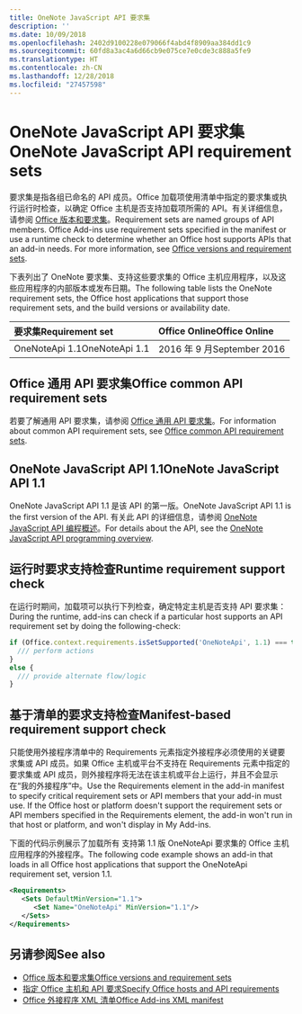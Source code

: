 ```yaml
---
title: OneNote JavaScript API 要求集
description: ''
ms.date: 10/09/2018
ms.openlocfilehash: 2402d9100228e079066f4abd4f8909aa384dd1c9
ms.sourcegitcommit: 60fd8a3ac4a6d66cb9e075ce7e0cde3c888a5fe9
ms.translationtype: HT
ms.contentlocale: zh-CN
ms.lasthandoff: 12/28/2018
ms.locfileid: "27457598"
---
```

# <a name="onenote-javascript-api-requirement-sets"></a><span data-ttu-id="02c6b-102">OneNote JavaScript API 要求集</span><span class="sxs-lookup"><span data-stu-id="02c6b-102">OneNote JavaScript API requirement sets</span></span>

<span data-ttu-id="02c6b-p101">要求集是指各组已命名的 API 成员。Office 加载项使用清单中指定的要求集或执行运行时检查，以确定 Office 主机是否支持加载项所需的 API。有关详细信息，请参阅 [Office 版本和要求集](https://docs.microsoft.com/office/dev/add-ins/develop/office-versions-and-requirement-sets)。</span><span class="sxs-lookup"><span data-stu-id="02c6b-p101">Requirement sets are named groups of API members. Office Add-ins use requirement sets specified in the manifest or use a runtime check to determine whether an Office host supports APIs that an add-in needs. For more information, see [Office versions and requirement sets](https://docs.microsoft.com/office/dev/add-ins/develop/office-versions-and-requirement-sets).</span></span>

<span data-ttu-id="02c6b-106">下表列出了 OneNote 要求集、支持这些要求集的 Office 主机应用程序，以及这些应用程序的内部版本或发布日期。</span><span class="sxs-lookup"><span data-stu-id="02c6b-106">The following table lists the OneNote requirement sets, the Office host applications that support those requirement sets, and the build versions or availability date.</span></span>

|  <span data-ttu-id="02c6b-107">要求集</span><span class="sxs-lookup"><span data-stu-id="02c6b-107">Requirement set</span></span>  |  <span data-ttu-id="02c6b-108">Office Online</span><span class="sxs-lookup"><span data-stu-id="02c6b-108">Office Online</span></span> | 
|:-----|:-----|
| <span data-ttu-id="02c6b-109">OneNoteApi 1.1</span><span class="sxs-lookup"><span data-stu-id="02c6b-109">OneNoteApi 1.1</span></span>  | <span data-ttu-id="02c6b-110">2016 年 9 月</span><span class="sxs-lookup"><span data-stu-id="02c6b-110">September 2016</span></span> |  

## <a name="office-common-api-requirement-sets"></a><span data-ttu-id="02c6b-111">Office 通用 API 要求集</span><span class="sxs-lookup"><span data-stu-id="02c6b-111">Office common API requirement sets</span></span>

<span data-ttu-id="02c6b-112">若要了解通用 API 要求集，请参阅 [Office 通用 API 要求集](office-add-in-requirement-sets.md)。</span><span class="sxs-lookup"><span data-stu-id="02c6b-112">For information about common API requirement sets, see [Office common API requirement sets](office-add-in-requirement-sets.md).</span></span>

## <a name="onenote-javascript-api-11"></a><span data-ttu-id="02c6b-113">OneNote JavaScript API 1.1</span><span class="sxs-lookup"><span data-stu-id="02c6b-113">OneNote JavaScript API 1.1</span></span> 

<span data-ttu-id="02c6b-114">OneNote JavaScript API 1.1 是该 API 的第一版。</span><span class="sxs-lookup"><span data-stu-id="02c6b-114">OneNote JavaScript API 1.1 is the first version of the API.</span></span> <span data-ttu-id="02c6b-115">有关此 API 的详细信息，请参阅 [OneNote JavaScript API 编程概述](https://docs.microsoft.com/office/dev/add-ins/onenote/onenote-add-ins-programming-overview)。</span><span class="sxs-lookup"><span data-stu-id="02c6b-115">For details about the API, see the [OneNote JavaScript API programming overview](https://docs.microsoft.com/office/dev/add-ins/onenote/onenote-add-ins-programming-overview).</span></span>

## <a name="runtime-requirement-support-check"></a><span data-ttu-id="02c6b-116">运行时要求支持检查</span><span class="sxs-lookup"><span data-stu-id="02c6b-116">Runtime requirement support check</span></span>

<span data-ttu-id="02c6b-117">在运行时期间，加载项可以执行下列检查，确定特定主机是否支持 API 要求集：</span><span class="sxs-lookup"><span data-stu-id="02c6b-117">During the runtime, add-ins can check if a particular host supports an API requirement set by doing the following-check:</span></span> 

```js
if (Office.context.requirements.isSetSupported('OneNoteApi', 1.1) === true) {
  /// perform actions
}
else {
  /// provide alternate flow/logic
}
```

## <a name="manifest-based-requirement-support-check"></a><span data-ttu-id="02c6b-118">基于清单的要求支持检查</span><span class="sxs-lookup"><span data-stu-id="02c6b-118">Manifest-based requirement support check</span></span>

<span data-ttu-id="02c6b-p103">只能使用外接程序清单中的 Requirements 元素指定外接程序必须使用的关键要求集或 API 成员。如果 Office 主机或平台不支持在 Requirements 元素中指定的要求集或 API 成员，则外接程序将无法在该主机或平台上运行，并且不会显示在“我的外接程序”中。</span><span class="sxs-lookup"><span data-stu-id="02c6b-p103">Use the Requirements element in the add-in manifest to specify critical requirement sets or API members that your add-in must use. If the Office host or platform doesn't support the requirement sets or API members specified in the Requirements element, the add-in won't run in that host or platform, and won't display in My Add-ins.</span></span>

<span data-ttu-id="02c6b-121">下面的代码示例展示了加载所有 支持第 1.1 版 OneNoteApi 要求集的 Office 主机应用程序的外接程序。</span><span class="sxs-lookup"><span data-stu-id="02c6b-121">The following code example shows an add-in that loads in all Office host applications that support the OneNoteApi requirement set, version 1.1.</span></span>

```xml
<Requirements>
   <Sets DefaultMinVersion="1.1">
      <Set Name="OneNoteApi" MinVersion="1.1"/>
   </Sets>
</Requirements>
```

## <a name="see-also"></a><span data-ttu-id="02c6b-122">另请参阅</span><span class="sxs-lookup"><span data-stu-id="02c6b-122">See also</span></span>

- [<span data-ttu-id="02c6b-123">Office 版本和要求集</span><span class="sxs-lookup"><span data-stu-id="02c6b-123">Office versions and requirement sets</span></span>](https://docs.microsoft.com/office/dev/add-ins/develop/office-versions-and-requirement-sets)
- [<span data-ttu-id="02c6b-124">指定 Office 主机和 API 要求</span><span class="sxs-lookup"><span data-stu-id="02c6b-124">Specify Office hosts and API requirements</span></span>](https://docs.microsoft.com/office/dev/add-ins/develop/specify-office-hosts-and-api-requirements)
- [<span data-ttu-id="02c6b-125">Office 外接程序 XML 清单</span><span class="sxs-lookup"><span data-stu-id="02c6b-125">Office Add-ins XML manifest</span></span>](https://docs.microsoft.com/office/dev/add-ins/develop/add-in-manifests)
